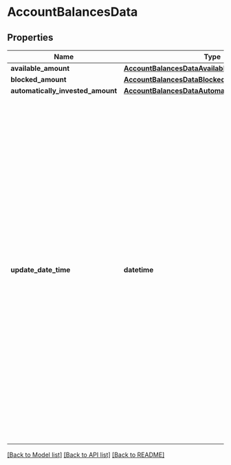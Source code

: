 # AccountBalancesData

## Properties
Name | Type | Description | Notes
------------ | ------------- | ------------- | -------------
**available_amount** | [**AccountBalancesDataAvailableAmount**](AccountBalancesDataAvailableAmount.md) |  | 
**blocked_amount** | [**AccountBalancesDataBlockedAmount**](AccountBalancesDataBlockedAmount.md) |  | 
**automatically_invested_amount** | [**AccountBalancesDataAutomaticallyInvestedAmount**](AccountBalancesDataAutomaticallyInvestedAmount.md) |  | 
**update_date_time** | **datetime** | Data e hora da última atualização do saldo. É esperado que a instituição informe a última vez que capturou o saldo para compartilhamento no Open Finance. Dessa forma, é possível que: - Caso a instituição capture dados de forma síncrona essa informação seja de poucos momentos; - Caso a instituição capture dados de forma assíncrona essa informação seja de horas ou dias no passado; - Quando não existente uma data vinculada especificamente ao bloco, se assume a data e hora de atualização do cadastro como um todo.  De toda forma, é preciso continuar respeitando o prazo máximo de tempestividade da API de Contas.  | 

[[Back to Model list]](../README.md#documentation-for-models) [[Back to API list]](../README.md#documentation-for-api-endpoints) [[Back to README]](../README.md)

